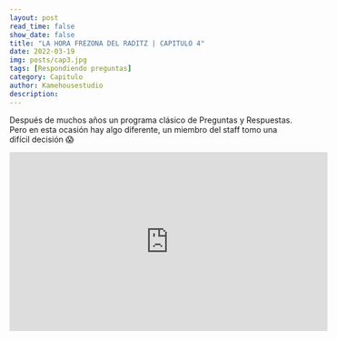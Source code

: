 ```yaml
---
layout: post
read_time: false
show_date: false
title: "LA HORA FREZONA DEL RADITZ | CAPITULO 4"
date: 2022-03-19
img: posts/cap3.jpg
tags: [Respondiendo preguntas]
category: Capitulo
author: Kamehousestudio
description:
---
```

Después de muchos años un programa clásico de Preguntas y Respuestas. Pero en esta ocasión hay algo diferente, un miembro del staff tomo una difícil decisión 😱

<iframe width="560" height="315" src="https://www.pornhub.com/embed/661fe0284a6ad" title="YouTube video player" frameborder="0" allow="accelerometer; autoplay; clipboard-write; encrypted-media; gyroscope; picture-in-picture" allowfullscreen></iframe>
